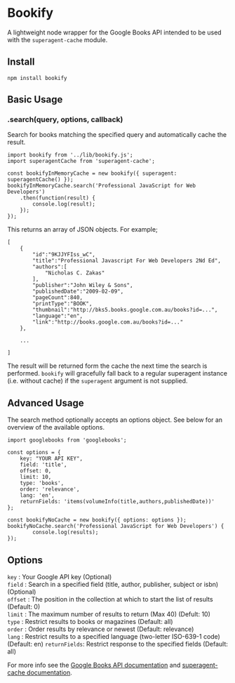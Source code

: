 # Bookify

A lightweight node wrapper for the Google Books API intended to be used with the `superagent-cache` module.

## Install

    npm install bookify

## Basic Usage

### .search(query, options, callback)

Search for books matching the specified query and automatically cache the result.

	import bookify from '../lib/bookify.js';
	import superagentCache from 'superagent-cache';

	const bookifyInMemoryCache = new bookify({ superagent: superagentCache() });
	bookifyInMemoryCache.search('Professional JavaScript for Web Developers')
		.then(function(result) {
			console.log(result);
		});
	});

This returns an array of JSON objects. For example;

	[
		{
			"id":"9KJJYFIss_wC",
			"title":"Professional Javascript For Web Developers 2Nd Ed",
			"authors":[
				"Nicholas C. Zakas"
			],
			"publisher":"John Wiley & Sons",
			"publishedDate":"2009-02-09",
			"pageCount":840,
			"printType":"BOOK",
			"thumbnail":"http://bks5.books.google.com.au/books?id=...",
			"language":"en",
			"link":"http://books.google.com.au/books?id=..."
		},

		...

	]

The result will be returned form the cache the next time the search is performed. `bookify` will gracefully fall back to a regular superagent instance (i.e. without cache) if the `superagent` argument is not supplied.

## Advanced Usage

The search method optionally accepts an options object. See below for an overview of the available options.

	import googlebooks from 'googlebooks';

	const options = {
		key: "YOUR API KEY",
		field: 'title',
		offset: 0,
		limit: 10,
		type: 'books',
		order: 'relevance',
		lang: 'en',
		returnFields: 'items(volumeInfo(title,authors,publishedDate))'
	};

	const bookifyNoCache = new bookify({ options: options });
	bookifyNoCache.search('Professional JavaScript for Web Developers') {
			console.log(results);
	});

## Options

`key` : Your Google API key (Optional)   
`field` : Search in a specified field (title, author, publisher, subject or isbn) (Optional)   
`offset` : The position in the collection at which to start the list of results (Default: 0)   
`limit` : The maximum number of results to return (Max 40) (Defult: 10)   
`type` : Restrict results to books or magazines (Default: all)   
`order` : Order results by relevance or newest (Default: relevance)   
`lang` : Restrict results to a specified language (two-letter ISO-639-1 code) (Default: en)
`returnFields`: Restrict response to the specified fields (Default: all)

For more info see the [Google Books API documentation](http://code.google.com/apis/books/docs/v1/using.html) and [superagent-cache documentation](https://github.com/jpodwys/superagent-cache).